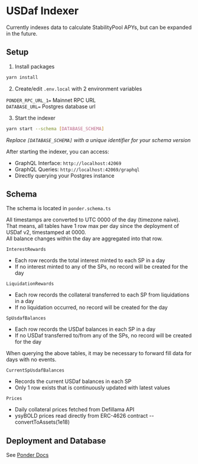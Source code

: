 # USDaf Indexer

Currently indexes data to calculate StabilityPool APYs, but can be expanded in the future.

## Setup

1. Install packages

```bash
yarn install
```

2. Create/edit `.env.local` with 2 environment variables

`PONDER_RPC_URL_1=` Mainnet RPC URL  
`DATABASE_URL=` Postgres database url

3. Start the indexer

```bash
yarn start --schema [DATABASE_SCHEMA]
```

_Replace `[DATABASE_SCHEMA]` with a unique identifier for your schema version_

After starting the indexer, you can access:

- GraphQL Interface: `http://localhost:42069`
- GraphQL Queries: `http://localhost:42069/graphql`
- Directly querying your Postgres instance

## Schema

The schema is located in `ponder.schema.ts`

All timestamps are converted to UTC 0000 of the day (timezone naive).  
That means, all tables have 1 row max per day since the deployment of USDaf v2, timestamped at 0000.  
All balance changes within the day are aggregated into that row.

`InterestRewards`

- Each row records the total interest minted to each SP in a day
- If no interest minted to any of the SPs, no record will be created for the day

`LiquidationRewards`

- Each row records the collateral transferred to each SP from liquidations in a day
- If no liquidation occurred, no record will be created for the day

`SpUsdafBalances`

- Each row records the USDaf balances in each SP in a day
- If no USDaf transferred to/from any of the SPs, no record will be created for the day

When querying the above tables, it may be necessary to forward fill data for days with no events.

`CurrentSpUsdafBalances`

- Records the current USDaf balances in each SP
- Only 1 row exists that is continuously updated with latest values

`Prices`

- Daily collateral prices fetched from Defillama API
- ysyBOLD prices read directly from ERC-4626 contract -- convertToAssets(1e18)

## Deployment and Database

See [Ponder Docs](https://ponder.sh/docs/production/self-hosting)
